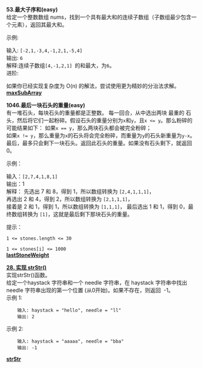 **53.最大子序和(easy)**    
给定一个整数数组 nums，找到一个具有最大和的连续子数组（子数组最少包含一个元素），返回其最大和。

示例:

输入: `[-2,1,-3,4,-1,2,1,-5,4]`     
输出: `6`       
解释:连续子数组`[4,-1,2,1] `的和最大，为`6`。         
进阶:

如果你已经实现复杂度为 O(n) 的解法，尝试使用更为精妙的分治法求解。    
[**maxSubArray**](leetcode/easy/maxSubArray.cpp)

**1046.最后一块石头的重量(easy)**        
有一堆石头，每块石头的重量都是正整数。
每一回合，从中选出两块 最重的 石头，然后将它们一起粉碎。假设石头的重量分别为`x`和`y`，且`x <= y`。那么粉碎的可能结果如下：
如果`x == y`，那么两块石头都会被完全粉碎；   
如果`x != y`，那么重量为`x`的石头将会完全粉碎，而重量为`y`的石头新重量为`y-x`。   
最后，最多只会剩下一块石头。返回此石头的重量。如果没有石头剩下，就返回 0。

示例：

输入：`[2,7,4,1,8,1]  `  
输出：1    
解释： 
先选出 7 和 8，得到 1，所以数组转换为 `[2,4,1,1,1]`，     
再选出 2 和 4，得到 2，所以数组转换为 `[2,1,1,1]`，   
接着是 2 和 1，得到 1，所以数组转换为 `[1,1,1]`， 
最后选出 1 和 1，得到 0，最终数组转换为 `[1]`，这就是最后剩下那块石头的重量。 

提示：

`1 <= stones.length <= 30`

`1 <= stones[i] <= 1000`        
[**lastStoneWeight**](leetcode/easy/lastStoneWeight.cpp)

[**28. 实现 strStr()**](https://leetcode-cn.com/problems/implement-strstr/)   
实现strStr()函数。   
给定一个haystack 字符串和一个 needle 字符串，在 haystack 字符串中找出 needle 字符串出现的第一个位置 (从0开始)。如果不存在，则返回  -1。   
示例 1:
```
    输入: haystack = "hello", needle = "ll"
    输出: 2
```
示例 2:

```
    输入: haystack = "aaaaa", needle = "bba"
    输出: -1
```
[**strStr**](leetcode/easy/strStr.cpp)



